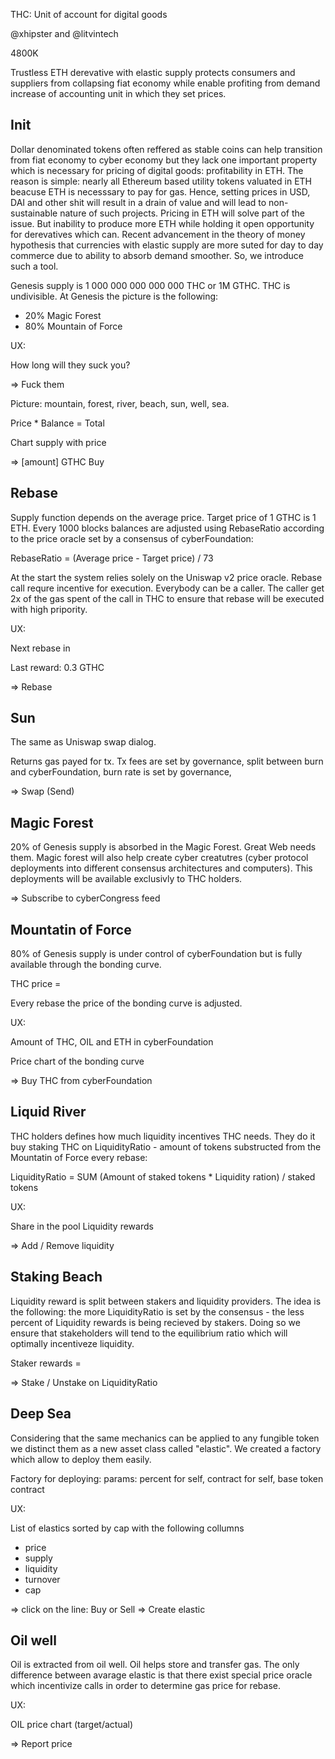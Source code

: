 THC: Unit of account for digital goods

@xhipster and @litvintech

4800K

Trustless ETH derevative with elastic supply protects consumers and suppliers from collapsing fiat economy while enable profiting from demand increase of accounting unit in which they set prices. 

## Init

Dollar denominated tokens often reffered as stable coins can help transition from fiat economy to cyber economy but they lack one important property which is necessary for pricing of digital goods: profitability in ETH. The reason is simple: nearly all Ethereum based utility tokens valuated in ETH beacuse ETH is necesssary to pay for gas. Hence, setting prices in USD, DAI and other shit will result in a drain of value and will lead to non-sustainable nature of such projects. Pricing in ETH will solve part of the issue. But inability to produce more ETH while holding it open opportunity for derevatives which can. Recent advancement in the theory of money hypothesis that currencies with elastic supply are more suted for day to day commerce due to ability to absorb demand smoother. So, we introduce such a tool.

Genesis supply is 1 000 000 000 000 000 THC or 1M GTHC. THC is undivisible. At Genesis the picture is the following:
- 20% Magic Forest
- 80% Mountain of Force

UX:

How long will they suck you? 

=> Fuck them

Picture: mountain, forest, river, beach, sun, well, sea.

Price * Balance = Total

Chart supply with price

=> [amount] GTHC Buy

## Rebase

Supply function depends on the average price. Target price of 1 GTHC is 1 ETH. Every 1000 blocks balances are adjusted using RebaseRatio according to the price oracle set by a consensus of cyberFoundation:

RebaseRatio = (Average price - Target price) / 73

At the start the system relies solely on the Uniswap v2 price oracle. Rebase call requre incentive for execution. Everybody can be a caller. The caller get 2x of the gas spent of the call in THC to ensure that rebase will be executed with high pripority.

UX:

Next rebase in <amount of blocks>

Last reward: 0.3 GTHC

=> Rebase

## Sun

The same as Uniswap swap dialog. 

Returns gas payed for tx. Tx fees are set by governance, split between burn and cyberFoundation, burn rate is set by governance, 

=> Swap (Send)

## Magic Forest

20% of Genesis supply is absorbed in the Magic Forest. Great Web needs them. Magic forest will also help create cyber creatutres (cyber protocol deployments into different consensus architectures and computers). This deployments will be available exclusivly to THC holders.

=> Subscribe to cyberCongress feed

## Mountatin of Force

80% of Genesis supply is under control of cyberFoundation but is fully available through the bonding curve.

THC price = 

Every rebase the price of the bonding curve is adjusted.

UX:

Amount of THC, OIL and ETH in cyberFoundation

Price chart of the bonding curve

=> Buy THC from cyberFoundation

## Liquid River

THC holders defines how much liquidity incentives THC needs. They do it buy staking THC on LiquidityRatio - amount of tokens substructed from the Mountatin of Force every rebase: 

LiquidityRatio = SUM (Amount of staked tokens * Liquidity ration) / staked tokens

UX:

Share in the pool
Liquidity rewards

=> Add / Remove liquidity

## Staking Beach

Liquidity reward is split between stakers and liquidity providers. The idea is the following: the more LiquidityRatio is set by the consensus - the less percent of Liquidity rewards is being recieved by stakers. Doing so we ensure that stakeholders will tend to the equilibrium ratio which will optimally incentiveze liquidity.

Staker rewards = 

=> Stake / Unstake on LiquidityRatio

## Deep Sea

Considering that the same mechanics can be applied to any fungible token we distinct them as a new asset class called "elastic". We created a factory which allow to deploy them easily. 

Factory for deploying: params: percent for self, contract for self, base token contract

UX:

List of elastics sorted by cap with the following collumns 
- price
- supply
- liquidity
- turnover
- cap

=> click on the line: Buy or Sell
=> Create elastic

## Oil well

Oil is extracted from oil well. Oil helps store and transfer gas. The only difference between avarage elastic is that there exist special price oracle which incentivize calls in order to determine gas price for rebase.

UX:

OIL price chart (target/actual)

=> Report price

